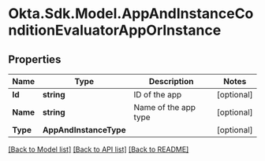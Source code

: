 # Okta.Sdk.Model.AppAndInstanceConditionEvaluatorAppOrInstance

## Properties

Name | Type | Description | Notes
------------ | ------------- | ------------- | -------------
**Id** | **string** | ID of the app | [optional] 
**Name** | **string** | Name of the app type | [optional] 
**Type** | **AppAndInstanceType** |  | [optional] 

[[Back to Model list]](../README.md#documentation-for-models) [[Back to API list]](../README.md#documentation-for-api-endpoints) [[Back to README]](../README.md)

